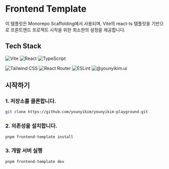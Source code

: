 # Frontend Template

이 템플릿은 Monorepo Scaffolding에서 사용되며, Vite의 react-ts 템플릿을 기반으로 프론트엔드 프로젝트 시작을 위한 최소한의 설정을 제공합니다.

## Tech Stack
<p>
  <img alt="Vite" src="https://img.shields.io/badge/vite-%23646CFF.svg?style=for-the-badge&logo=vite&logoColor=white" />
  <img alt="React" src="https://img.shields.io/badge/-React-45b8d8?style=for-the-badge&logo=react&logoColor=white" />
  <img alt="TypeScript" src="https://img.shields.io/badge/-TypeScript-007ACC?style=for-the-badge&logo=typescript&logoColor=white" />
</p>
<p>
  <img alt="Tailwind CSS" src="https://img.shields.io/badge/tailwindcss-%2338B2AC.svg?style=for-the-badge&logo=tailwind-css&logoColor=white" />
  <img alt="React Router" src="https://img.shields.io/badge/React_Router-CA4245?style=for-the-badge&logo=react-router&logoColor=white" />
  <img alt="ESLint" src="https://img.shields.io/badge/ESLint-4B3263?style=for-the-badge&logo=eslint&logoColor=white" />
  <img alt="@younyikim.ui" src="https://img.shields.io/badge/-@younyikim.ui-45b8d8?style=for-the-badge&logoColor=white" />
</p>

## 시작하기

### 1. 저장소를 클론합니다.

```bash
git clone https://github.com/younyikim/younyikim-playground.git
```

### 2. 의존성을 설치합니다.

```bash
pnpm frontend-template install
```

### 3. 개발 서버 실행

```bash
pnpm frontend-template dev
```

